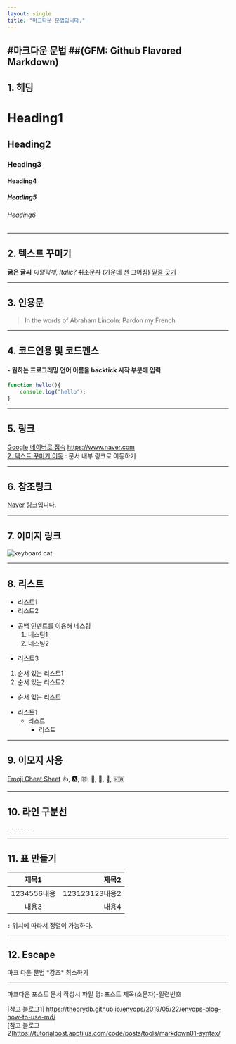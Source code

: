 ```yaml
---
layout: single
title: "마크다운 문법입니다."
---
```



#마크다운 문법
##(GFM: Github Flavored Markdown)
---

## 1. 헤딩<br>
# Heading1<br>
## Heading2<br>
### Heading3<br>
#### Heading4<br>
##### Heading5<br>
###### Heading6

---
## 2. 텍스트 꾸미기
**굵은 글씨**
*이텔릭체*, _Italic?_
~~취소문자~~ (가운데 선 그어짐)
<u>밑줄 긋기</u>

---
## 3. 인용문
> In the words of Abraham Lincoln:
> Pardon my French

---
## 4. 코드인용 및 코드펜스
#### - 원하는 프로그래밍 언어 이름을 backtick 시작 부분에 입력

```javascript
function hello(){
    console.log("hello");
}
```
---
## 5. 링크
[Google](https://www.google.com)
[네이버로 접속](https://www.naver.com "마우스를 올려놓으면 말풍선이 나옵니다.") 
<https://www.naver.com>  
[2. 텍스트 꾸미기 이동]("#2.-텍스트-꾸미기")  : 문서 내부 링크로 이동하기

---

## 6. 참조링크

[Naver][gg] 링크입니다.

[gg]: https://www.Naver.com

---
## 7. 이미지 링크
![keyboard cat](https://media.giphy.com/media/LHZyixOnHwDDy/giphy.gif)

---
## 8. 리스트
- 리스트1
- 리스트2
 * 공백 인덴트를 이용해 네스팅
    1. 네스팅1
    2. 네스팅2
- 리스트3
1. 순서 있는 리스트1
2. 순서 있는 리스트2

+ 순서 없는 리스트
 - 리스트1
    * 리스트
        + 리스트
---
## 9. 이모지 사용
[Emoji Cheat Sheet](https://www.webfx.com/tools/emoji-cheat-sheet/)
:+1:, :a:, :accept:, :baby:, :car:, :kiss:, :kr:

---

## 10. 라인 구분선

```
--------
````

---
## 11. 표 만들기
|제목1|제목2|
|:---:|---:|
|1234556내용|123123123내용2|
|내용3|내용4|


`:` 위치에 따라서 정렬이 가능하다.

---
## 12. Escape

마크 다운 문법 \*강조\* 최소하기

---
마크다운 포스트 문서 작성시 파일 명: 포스트 제목(소문자)-일련번호

[참고 블로그1] https://theorydb.github.io/envops/2019/05/22/envops-blog-how-to-use-md/
<br>
[참고 블로그2]https://tutorialpost.apptilus.com/code/posts/tools/markdown01-syntax/

